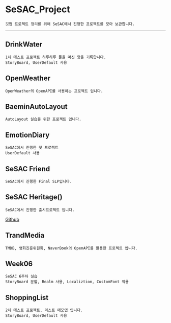# SeSAC_Project
    깃헙 프로젝트 정리를 위해 SeSAC에서 진행한 프로젝트를 모아 보관합니다.
    
* * *

## DrinkWater
    1차 테스트 프로젝트 하루하루 물을 마신 양을 기록합니다.
    StoryBoard, UserDefault 사용
    
## OpenWeather
    OpenWeather의 OpenAPI를 사용하는 프로젝트 입니다.
    
## BaeminAutoLayout
    AutoLayout 실습을 위한 프로젝트 입니다.
    
## EmotionDiary
    SeSAC에서 진행한 첫 프로젝트
    UserDefault 사용
    
## SeSAC Friend
    SeSAC에서 진행한 Final SLP입니다.
    
## SeSAC Heritage()
    SeSAC에서 진행한 출시프로젝트 입니다.
[Github]([https://github.com/teiresias22/SeSAC.Heritage.git](https://github.com/teiresias22/SeSAC.Heritage.git), "Project link")
    
## TrandMedia
    TMDB, 영화진흥위원회, NaverBook의 OpenAPI를 활용한 프로젝트 입니다.
    
## Week06
    SeSAC 6주차 실습
    StoryBoard 분할, Realm 사용, Localiztion, CustomFont 적용
    
## ShoppingList
    2차 테스트 프로젝트, 리스트 메모앱 입니다.
    StoryBoard, UserDefault 사용
